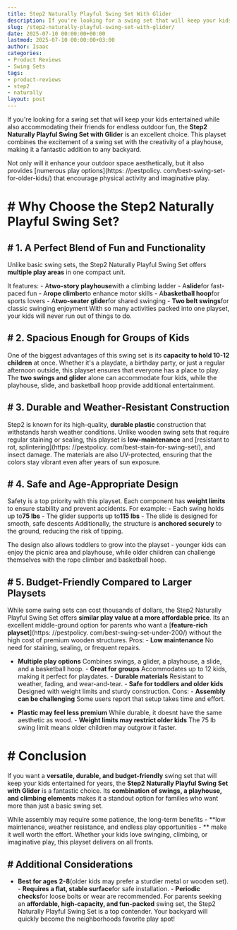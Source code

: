 ```yaml
---
title: Step2 Naturally Playful Swing Set With Glider
description: If you're looking for a swing set that will keep your kids entertained while also accommodating their friends for endless outdoor fun, the Step2 Naturally...
slug: /step2-naturally-playful-swing-set-with-glider/
date: 2025-07-10 00:00:00+00:00
lastmod: 2025-07-10 00:00:00+03:00
author: Isaac
categories:
- Product Reviews
- Swing Sets
tags:
- product-reviews
- step2
- naturally
layout: post
---
```


If you're looking for a swing set that will keep your kids entertained while also accommodating their friends for endless outdoor fun, the **Step2 Naturally Playful Swing Set with Glider** is an excellent choice. This playset combines the excitement of a swing set with the creativity of a playhouse, making it a fantastic addition to any backyard.

Not only will it enhance your outdoor space aesthetically, but it also provides [numerous play options](https: //pestpolicy. com/best-swing-set-for-older-kids/) that encourage physical activity and imaginative play.

# # **Why Choose the Step2 Naturally Playful Swing Set?**

## # **1. A Perfect Blend of Fun and Functionality**

Unlike basic swing sets, the Step2 Naturally Playful Swing Set offers **multiple play areas** in one compact unit.

It features: - A**two-story playhouse**with a climbing ladder - A**slide**for fast-paced fun - A**rope climber**to enhance motor skills - A**basketball hoop**for sports lovers - A**two-seater glider**for shared swinging - **Two belt swings**for classic swinging enjoyment With so many activities packed into one playset, your kids will never run out of things to do.

## # **2. Spacious Enough for Groups of Kids**

One of the biggest advantages of this swing set is its **capacity to hold 10-12 children** at once. Whether it's a playdate, a birthday party, or just a regular afternoon outside, this playset ensures that everyone has a place to play. The **two swings and glider** alone can accommodate four kids, while the playhouse, slide, and basketball hoop provide additional entertainment.

## # **3. Durable and Weather-Resistant Construction**

Step2 is known for its high-quality, **durable plastic** construction that withstands harsh weather conditions. Unlike wooden swing sets that require regular staining or sealing, this playset is **low-maintenance** and [resistant to rot, splintering](https: //pestpolicy. com/best-stain-for-swing-set/), and insect damage. The materials are also UV-protected, ensuring that the colors stay vibrant even after years of sun exposure.

## # **4. Safe and Age-Appropriate Design**

Safety is a top priority with this playset. Each component has **weight limits** to ensure stability and prevent accidents. For example: - Each swing holds up to**75 lbs** - The glider supports up to**115 lbs** - The slide is designed for smooth, safe descents Additionally, the structure is **anchored securely** to the ground, reducing the risk of tipping.

The design also allows toddlers to grow into the playset - younger kids can enjoy the picnic area and playhouse, while older children can challenge themselves with the rope climber and basketball hoop.

## # **5. Budget-Friendly Compared to Larger Playsets**

While some swing sets can cost thousands of dollars, the Step2 Naturally Playful Swing Set offers **similar play value at a more affordable price**. Its an excellent middle-ground option for parents who want a [**feature-rich playset**](https: //pestpolicy. com/best-swing-set-under-200/) without the high cost of premium wooden structures. Pros: - **Low maintenance** No need for staining, sealing, or frequent repairs.

- **Multiple play options** Combines swings, a glider, a playhouse, a slide, and a basketball hoop. - **Great for groups** Accommodates up to 12 kids, making it perfect for playdates. - **Durable materials** Resistant to weather, fading, and wear-and-tear. - **Safe for toddlers and older kids** Designed with weight limits and sturdy construction. Cons: - **Assembly can be challenging** Some users report that setup takes time and effort.

- **Plastic may feel less premium** While durable, it doesnt have the same aesthetic as wood. - **Weight limits may restrict older kids** The 75 lb swing limit means older children may outgrow it faster.

# # **Conclusion**

If you want a **versatile, durable, and budget-friendly** swing set that will keep your kids entertained for years, the **Step2 Naturally Playful Swing Set with Glider** is a fantastic choice. Its **combination of swings, a playhouse, and climbing elements** makes it a standout option for families who want more than just a basic swing set.

While assembly may require some patience, the long-term benefits - **low maintenance, weather resistance, and endless play opportunities - ** make it well worth the effort. Whether your kids love swinging, climbing, or imaginative play, this playset delivers on all fronts.

## # **Additional Considerations**

- **Best for ages 2-8**(older kids may prefer a sturdier metal or wooden set). - **Requires a flat, stable surface**for safe installation. - **Periodic checks**for loose bolts or wear are recommended. For parents seeking an **affordable, high-capacity, and fun-packed** swing set, the Step2 Naturally Playful Swing Set is a top contender. Your backyard will quickly become the neighborhoods favorite play spot!
